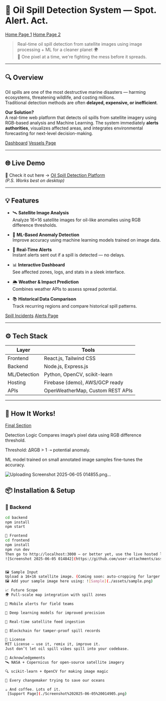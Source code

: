 # 🌊 Oil Spill Detection System — Spot. Alert. Act.
[Home Page 1](./Screenshot%202025-06-05%20014811.png)
[Home Page 2](./Screenshot%202025-06-05%20014817.png)



> Real-time oil spill detection from satellite images using image processing + ML for a cleaner planet 🌍  
> 🚨 One pixel at a time, we're fighting the mess before it spreads.


---

## 🔍 Overview

Oil spills are one of the most destructive marine disasters — harming ecosystems, threatening wildlife, and costing millions.  
Traditional detection methods are often **delayed, expensive, or inefficient**.

**Our Solution?**  
A real-time web platform that detects oil spills from satellite imagery using RGB-based analysis and Machine Learning. The system immediately **alerts authorities**, visualizes affected areas, and integrates environmental forecasting for next-level decision-making.

[Dashboard](./Screenshot%202025-06-05%20014827.png)
[Vessels Page](./Screenshot%202025-06-05%20014835.png)

---

## 🌐 Live Demo

🎯 Check it out here → [Oil Spill Detection Platform](https://kzmo9ire5sbeaberct9w.lite.vusercontent.net/)  
*(P.S. Works best on desktop)*

---

## 💡 Features

- 🛰️ **Satellite Image Analysis**  
  Analyze 16×16 satellite images for oil-like anomalies using RGB difference thresholds.

- 🤖 **ML-Based Anomaly Detection**  
  Improve accuracy using machine learning models trained on image data.

- 📡 **Real-Time Alerts**  
  Instant alerts sent out if a spill is detected — no delays.

- 📊 **Interactive Dashboard**  
  See affected zones, logs, and stats in a sleek interface.

- 🌦️ **Weather & Impact Prediction**  
  Combines weather APIs to assess spread potential.

- 📚 **Historical Data Comparison**  
  Track recurring regions and compare historical spill patterns.
  
[Spill Incidents](./Screenshot%202025-06-05%20014842.png)
[Alerts Page](./Screenshot%202025-06-05%20014855.png)

---

## ⚙️ Tech Stack

| Layer     | Tools                            |
|-----------|----------------------------------|
| Frontend  | React.js, Tailwind CSS           |
| Backend   | Node.js, Express.js              |
| ML/Detection | Python, OpenCV, scikit-learn  |
| Hosting   | Firebase (demo), AWS/GCP ready   |
| APIs      | OpenWeatherMap, Custom REST APIs |

---

## 🧠 How It Works!
[Final Section](./Screenshot%202025-06-05%20015420.png)






Detection Logic
Compares image’s pixel data using RGB difference threshold.

Threshold: ΔRGB > 1 ➝ potential anomaly.

ML model trained on small annotated image samples fine-tunes the accuracy.

![Uploading Screenshot 2025-06-05 014855.png…]()


## 📦 Installation & Setup

### 🔧 Backend
```bash
cd backend
npm install
npm start

🎨 Frontend
cd frontend
npm install
npm run dev
Then go to http://localhost:3000 — or better yet, use the live hosted link.
![Screenshot 2025-06-05 014842](https://github.com/user-attachments/assets/a5a5a4a1-dbe2-47bf-ab53-da08c51b76bf)


🖼️ Sample Input
Upload a 16×16 satellite image. (Coming soon: auto-cropping for larger images)
🖼️ Add your sample image here using: ![Sample](./assets/sample.png)

📈 Future Scope
🌍 Full-scale map integration with spill zones

📲 Mobile alerts for field teams

🧠 Deep learning models for improved precision

📡 Real-time satellite feed ingestion

🪪 Blockchain for tamper-proof spill records

📜 License
MIT License — use it, remix it, improve it.
Just don’t let oil spill vibes spill into your codebase.

🙌 Acknowledgements
🛰️ NASA + Copernicus for open-source satellite imagery

🔍 scikit-learn + OpenCV for making image magic

💙 Every changemaker trying to save our oceans

☕ And coffee. Lots of it.
 [Support Page](./Screenshot%202025-06-05%20014905.png)


